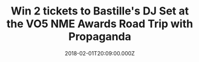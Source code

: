 ---
campaign-uuid: "c-da9b3ff5-f667-47e6-acd1-e4d5c2dae22e"
type: "Competition"
category: "Tickets"
date: "2018-02-01T20:09:00.000Z"
end-date: "2018-02-08T23:59:00.000Z"
disable-form: false
is_promoted: false
has_entry_page: true
title: "Win 2 tickets to Bastille's DJ Set at the VO5 NME Awards Road Trip with Propaganda"
competition-description: "Oh, Bastille fans are going to LOVE this. We're giving away\
  \ 14 (yes, 14) pairs of tickets to the Bastille DJ Set on Saturday 10th February,\
  \ as part of our epic NME Awards Road Trip with Propaganda. Want to come? You know\
  \ what to do…"
hero-header: "Win 2 tickets to Bastille's DJ Set at the VO5 NME Awards Road Trip with\
  \ Propaganda"
terms-confirmation: "I agree to the competition <a href=\"../etc/nme-vo5-awards-bastilles-dj-set-terms-and-conditions.pdf\"\
  \ target=\"_blank\">Terms &amp; Conditions</a> and to create an account with NME\
  \ AAA."
banner-img: "nme-vo5-awards-bastilles-banner.jpg"
logo-left-href: "https://awards.nme.com/"
logo-left-image: "nme-vo5-awards-bastilles-logo.jpg"
logo-left-title: "NME VO5"
bg-image-hero: "nme-vo5-awards-bastilles-hero.jpg"
bg-image-first: "nme-vo5-awards-bastilles-1.jpg"
bg-image-second: "nme-vo5-awards-bastilles-2.jpg"
bg-image-third: "nme-vo5-awards-bastilles-banner.jpg"
section1-content: "<p>How to sass up your weekend in one easy step? Read on.</p>\r\
  \n <p> We're giving away 14 pairs of tickets to Bastille's DJ Set at London's Electric\
  \ Ballroom on Saturday 10th February, as part of our VO5 NME Awards Road Trip with\
  \ Progaganda. </p> \r\n</p>Bastille's Chris 'Woody' Wood will be swapping drumsticks\
  \ for decks to bring fans a super exclusive DJ set for y'all to shake your shizz\
  \ to well into the wee hours.</p>"
section2-content: "<p>Wanna bag some tix? Course you do.</p>"
section3-content: "<p>Bastille's Woody joins the long list of special guests taking\
  \ over The VO5 NME Awards Road Trip, which has been touring the country to bring\
  \ all you NME lovelies a series of whopper nights out.</p> \r\n<p> If you're a Bastille\
  \ fan, or just fancy a night out on the tiles, get yourself and a mate to complete\
  \ the form below, but hurry – the competition closes on Thursday 8th February at\
  \ 23:59. Over 18s only. Winners will be contacted via email on Friday 9th February\
  \ to confirm attendance. </p>\r\n\r\n<p><i>(All picture credits to Victoria Greensmith\
  \ Photography)</i></p>"
entry-title: "Win 2 tickets to Bastille's DJ Set at the VO5 NME Awards Road Trip with\
  \ Propaganda"
entry-content: "<p>Listen up Bastille fans.. Win one of 14 pairs of tickets to Woody's\
  \ DJ Set on Saturday 10th February, as part of our epic NME Awards Road Trip with\
  \ Propaganda.<p> Enter the draw by completing the form below before 11.59pm on 08/02/2018.\
  \ </p>"
has-winner: true
winner-title: "Bethan, Daisy, Francesca, Chloe, Monika, Antoana, Montserrat, Eloise,\
  \ Larissa, Serena, Matilda, Lauren, Lucy and Daniella."
winner-banner: "https://assets.expresslyapp.com/asset-86f3d074-b180-4de1-a740-9affa50e6f9d.jpg"
prize-description: "2 tickets to Bastille's DJ Set at the VO5 NME Awards Road Trip\
  \ with Propaganda"
---